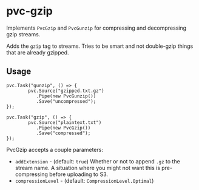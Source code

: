 pvc-gzip
========

Implements `PvcGzip` and `PvcGunzip` for compressing and decompressing gzip streams.

Adds the `gzip` tag to streams. Tries to be smart and not double-gzip things that are already gzipped.

Usage
-----

```
pvc.Task("gunzip", () => {
        pvc.Source("gzipped.txt.gz")
           .Pipe(new PvcGunzip())
           .Save("uncompressed");
});

pvc.Task("gzip", () => {
        pvc.Source("plaintext.txt")
           .Pipe(new PvcGzip())
           .Save("compressed");
});
```

PvcGzip accepts a couple parameters:

* `addExtension` - (default: `true`) Whether or not to append `.gz` to the stream name. A situation where you might not want this is pre-compressing before uploading to S3.
* `compressionLevel` - (default: `CompressionLevel.Optimal`)